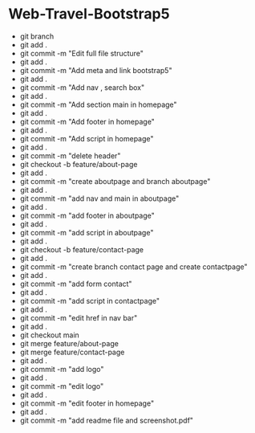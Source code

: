 # Web-Travel-Bootstrap5
- git branch
- git add .
- git commit -m "Edit full file structure"
- git add .
- git commit -m "Add meta and link bootstrap5"
- git add .
- git commit -m "Add nav , search box" 
- git add . 
- git commit -m "Add section main in homepage"
- git add .
- git commit -m "Add footer in homepage"
- git add . 
- git commit -m "Add script in homepage"
- git add . 
- git commit -m "delete header"
- git checkout -b feature/about-page
- git add . 
- git commit -m "create aboutpage and  branch aboutpage"
- git add . 
- git commit -m "add nav and main in aboutpage" 
- git add . 
- git commit -m "add footer in aboutpage" 
- git add . 
- git commit -m "add script in aboutpage"
- git add . 
- git checkout -b feature/contact-page
- git add .
- git commit -m "create branch contact page and create contactpage"
- git add .
- git commit -m "add form contact"
- git add . 
- git commit -m "add script in contactpage"
- git add . 
- git commit -m "edit href in nav bar"
- git add .
- git checkout main 
- git merge feature/about-page
- git merge feature/contact-page
- git add .
- git commit -m "add logo"
- git add .
- git commit -m "edit logo"
- git add . 
- git commit -m "edit footer in homepage"
- git add . 
- git commit -m "add readme file and screenshot.pdf"